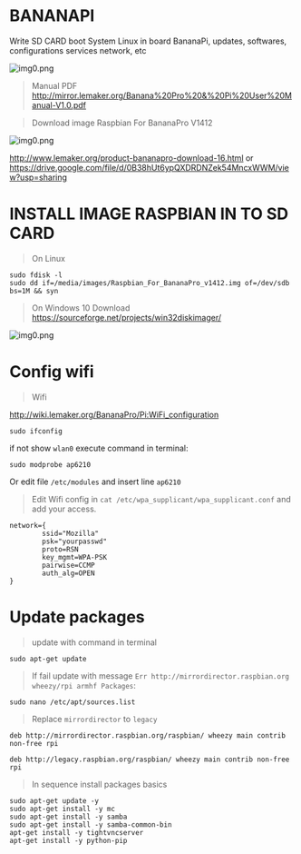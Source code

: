 # BANANAPI
Write SD CARD boot System Linux in board BananaPi, updates, softwares, configurations services network, etc

![img0.png](http://www.lemaker.org/Public/uploads/product/2015/1022/56284d9b0d292_thumb.jpg)

> Manual PDF
http://mirror.lemaker.org/Banana%20Pro%20&%20Pi%20User%20Manual-V1.0.pdf

> Download image Raspbian For BananaPro V1412

![img0.png](http://www.lemaker.org/Public/uploads/file/2015/1020/5625a399abfe4.png)

http://www.lemaker.org/product-bananapro-download-16.html or https://drive.google.com/file/d/0B38hUt6ypQXDRDNZek54MncxWWM/view?usp=sharing

# INSTALL IMAGE RASPBIAN IN TO SD CARD

> On Linux
```
sudo fdisk -l
sudo dd if=/media/images/Raspbian_For_BananaPro_v1412.img of=/dev/sdb bs=1M && syn

```
> On Windows 10
Download https://sourceforge.net/projects/win32diskimager/

![img0.png](https://a.fsdn.com/con/app/proj/win32diskimager/screenshots/Win32DiskImager-1.0.png/max/max/1)

# Config wifi
> Wifi 

http://wiki.lemaker.org/BananaPro/Pi:WiFi_configuration

```
sudo ifconfig
```

if not show `wlan0` execute command in terminal:
```
sudo modprobe ap6210
```
Or edit file `/etc/modules` and insert line `ap6210`


> Edit Wifi config in `cat /etc/wpa_supplicant/wpa_supplicant.conf` and add your access.
```
network={
        ssid="Mozilla"
        psk="yourpasswd"
        proto=RSN
        key_mgmt=WPA-PSK
        pairwise=CCMP
        auth_alg=OPEN
}
```

# Update packages
> update with command in terminal
```
sudo apt-get update
```
> If fail update with message `Err http://mirrordirector.raspbian.org wheezy/rpi armhf Packages`:
```
sudo nano /etc/apt/sources.list
```
> Replace `mirrordirector` to `legacy`
```
deb http://mirrordirector.raspbian.org/raspbian/ wheezy main contrib non-free rpi
```
```
deb http://legacy.raspbian.org/raspbian/ wheezy main contrib non-free rpi
```
> In sequence install packages basics
```
sudo apt-get update -y
sudo apt-get install -y mc
sudo apt-get install -y samba
sudo apt-get install -y samba-common-bin
apt-get install -y tightvncserver
apt-get install -y python-pip
```







